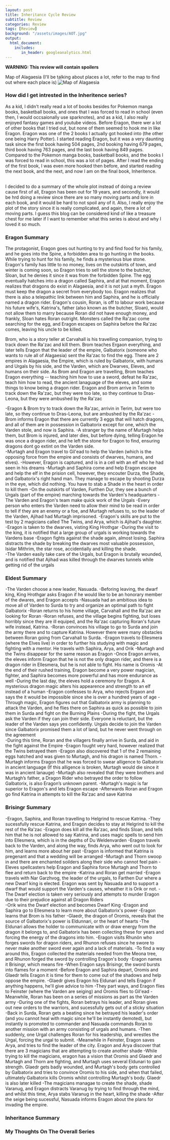 ```yaml
---
layout: post
title: Inheritance Cycle Review 
subtitle: Review 
categories: Review 
tags: [Review]
background: "/assets/images/AOT.jpg"
output: 
  html_document:
    includes:
       in_header: googleanalytics.html        
---
```

**WARNING: This review will contain spoilers**

Map of Alagaesia (I'll be talking about places a lot, refer to the map to find out where each place is)
<img src = "https://i.pinimg.com/originals/55/a6/72/55a672c4296f7d7e1713e1e70a4e013f.jpg" alt ="Map of Alagaesia">

### How did I get intrested in the Inheritence series? 
As a kid, I didn't really read a lot of books besides for Pokemon manga books, basketball books, and ones that I was forced to read in school (even then, I would occsaionally use sparknotes), and as a kid, I also really enjoyed fantasy games and youtube videos. Before Eragon, there wer a lot of other books that I tried out, but none of them seemed to hook me in like Eragon. Eragon was one of the 2 books I actually got hooked into (the other one being Harry Potter). I started reading Eragon, but it was a very daunting task since the first book having 504 pages, 2nd booking having 679 pages, third book having 763 pages, and the last book having 849 pages. Compared to the Pokemon manga books, basketball books, and the books I was forced to read in school, this was a lot of pages. After I read the ending of the first book, I was even more hooked then before, and started reading the next book, and the next, and now I am on the final book, Inheritence. <br> <br>

I decided to do a summary of the whole plot instead of doing a review cause first of all, Eragon has been out for 19 years, and secondly, it would be hrd doing a review since there are so many moving parts and lore in each book, and it would be hard to not spoil any of it. Also, I really enjoy the plot of the story since it is really complicated, and again, there a lot of moving parts. I guess this blog can be considered kind of like a treasure chest for me later if I want to remember what this series is about and why I loved it so much. 

### Eragon Summary 
The protagonist, Eragon goes out hunting to try and find food for his family, and he goes into the Spine, a forbidden area to go hunting in the books. While trying to hunt for his family, he finds a mysterious blue stone. Eragon's family has little to no money, lives on the outskirts of town, and winter is coming soon, so Eragon tries to sell the stone to the butcher, Sloan, but he denies it since it was from the forbidden Spine. The egg eventually hatches into a dragon called Saphira, and at that moment, Eragon realizes that dragons do exist in Alagaesia, and it is not just a myth. Eragon must keep the dragon a secret from everybody too. Eragon realizes that there is also a telepathic link between him and Saphira, and he is officially named a dragon rider. Eragon's cousin, Roran, is off to labour work because his future wife's, Katrina's, father (also known as the butcher, Sloan), would not allow them to marry because Roran did not have enough money, and frankly, Sloan hates Roran outright. Monsters called the Ra'zac come searching for the egg, and Eragon escapes on Saphira before the Ra'zac comes, leaving his uncle to be killed.

Brom, who is a story teller at Carvahall is his travelling companion, trying to track down the Ra'zac and kill them. Brom teaches Ergaon everything, and later tells Eragon that the leader of the empire, Galbatorix (someone who wants to rule all of Alagaesia) sent the Ra'zac to find the egg. There are 2 empires in Alagaesia, the Empire, which is ruled by Galbatorix, with humans and Urgals by his side, and the Varden, which are Dwarves, Eleves, and humans on their side. As Brom and Eragon are travelling, Brom teaches Eragon everything -- teaching him how to use a sword, defeat he Ra'zac, teach him how to read, the ancient lanaguage of the eleves, and some things to know being a dragon rider. Eragon and Brom arrive in Terim to track down the Ra'zac, but they were too late, so they continue to Dras-Leona, but they were ambushed by the Ra'zac


-Eragon & Brom try to track down the Ra'zac, arrivin in Terim, but were too late, so they continue to Dras-Leona, but are ambushed by the Ra'zac
-Brom informs Eragon that there are currently 3 eggs that will hatch dragons, and all of them are in possession in Galbatorix except for one, which the Varden stole, and now is Saphira. 
-A stranger by the name of Murtagh helps them, but Brom is injured, and later dies, but before dying, telling Eragon he was once a dragon rider, and he left the stone for Eragon to find, ensuring dragons dont go extint on the Varden side.  
-Murtagh and Eragon travel to Gil'ead to help the Varden (which is the opposing force from the empire and consists of dwarves, humans, and elves). 
-However, Eragon is captured, and is in a cell with an elf who he had seen in his dreams 
-Murtagh and Saphira come and help Eragon escape and help the elf in the prision cell, however, they encouter Durza, the Shade, and Galbatorix's right hand man. They manage to escape by shooting Durza in the eye, which did nothing. You have to stab a Shade in the heart in order to kill them
-On the outskirts of Varden, Furthen Dur, they see a bunch of Urgals (part of the empire) marching towards the Varden's headquarters
-The Varden and Eragon's team make quick work of the Urgals 
-Every person who enters the Varden need to allow their mind to be read in order to tell if they are an enemy or a foe, and Murtagh refuses to, so the leader of the Varden, Ajihad had Murtagh imprisoned. 
-Eragon's skills are put to the test by 2 magicians called The Twins, and Arya, which is Ajihad's daughter.  
-Eragon is taken to the dwarves, visting King Hrothgar
-During the visit to the king, it is notified that a large group of urgals is working towards the Vardens base 
-Eragon fights against the shade again, almost losing. Saphira distracts the shade by breaking the dwarves most valuable possession, Isidar Mithrim, the star rose, accidentially and killing the shade.  
-The Varden easily take care of the Urgals, but Eragon is brutally wounded, and is notified that Ajihad was killed through the dwarves tunnels while getting rid of the urgals 

### Eldest Summary
-The Varden choose a new leader, Nasuada.
-Beforing leaving, the dwarf king, King Hrothgar asks Eragon if he would like to be an honorary member of the dwares, and Eragon accepts
-Nasuada had an ambitious idea to move all of Varden to Surda to try and organize an optimal path to fight Galbatorix 
-Roran returns to his home village, Carvahall and the Ra'zac are looking for Roran 
-Roran refuses, and the village begins fighting, but loses horribly since they are ill equiped, and the Ra'zac capturing Roran's future wife instead, Katrina. 
-Roran convinces his village  to go to Surda and join the army there and to capture Katrina. However there were many obstacles between Roran going from Carvahall to Surda. 
-Eragon travels to Ellesmera (where the Elves live) in order to further his studying with magic and fighting with a mentor. He travels with Saphira, Arya, and Orik
-Murtagh and the Twins disappear for the same reason as Eragon
-Once Eragon arrives, the eleves inform  Eragon that he is not the only dragon rider, and there is a dragon rider in Ellesmera, but he is not able to fight. His name is Oromis 
-At the end of their rushed training, Eragon become a very power magician, fighter, and Saphira becomes more powerful and has more endurance as well
-During the last day, the eleves hold a ceremony for Eragon. A mysterious dragon magic alters his appearence and strength to an elf instead of a human 
-Eragon confesses to Arya, who rejects Ergaon and says the it would be impossible since she is over a hundred years of age
-Through magic, Eragon figures out that Galbatorix army is planning to attack the Varden, and he flies there on Saphira as quick as possible to join them in Surda and fight on the Burning Plains
-During the fight, the Urgals ask the Varden if they can join their side. Everyone is reluctant, but the leader of the Varden says yes confidently. Urgals decide to join the Varden since Galbatorix promised them a lot of land, but he never went through on the agreement  
-During this time, Roran and the villagers finally arrive in Surda, and aid in the fight against the Empire
-Eragon fought very hard, however realized that the Twins betrayed them
-Eragon also discovered that 1 of the 2 remaining eggs hatched and was given to Murtagh, and his dragon is named Thorn. 
-Murtagh informs Eragon that he was forced to swear alligence to Galbatorix in ancient language (If this alligence is broken, Murtagh would die since it was in ancient lanauge) 
-Murtagh also revealed that they were brothers and Murtagh’s father, a Dragon Rider who betrayed the order to follow Galbatorix, is also Eragon’s unknown parent. 
-Murtagh's magic is far superior to Eragon's and lets Eragon escape 
-Afterwards Roran and Eragon go find Katrina in attempts to kill the Ra'zac and save Katrina 

### Brisingr Summary 
-Eragon, Saphira, and Roran travelling to Helgrind to rescue Katrina. 
-They sucessfully rescue Katrina, and Eragon decides to stay at Helgrind to kill the rest of the Ra'zac 
-Eragon does kill all the Ra'zac, and finds Sloan, and tells him that he is not allowed to say Katrina, and uses magic spells to send him into Ellesmera, which is in the depths of Du Weldenvarden
-Eragon travels back to the Varden, and along the way, finds Arya, who went out to look for him, and learns more about her past
-Eragon is informed that Katrina is pregenant and that a wedding will be arranged
-Murtagh and Thorn swoop in and there are enchanted soilders along their side who cannot feel pain 
-Eleves spellcasters help Eragon and Saphira force Murtagh and Thorn to flee and return back to the empire
-Katrina and Roran get married
-Eragon travels with Nar Garzhvog, the leader of the urgals, to Farthen Dur where a new Dwarf king is elected. Eragon was sent by Nasuada and to support a dwarf that would support the Varden's causes, wheather it is Orik or not. 
-The Dwarf election is taken very seriously and attempts to murder Eragon due to their prejudice against all Dragon Riders  
-Orik wins the Dwarf election and becomes Dwarf King 
-Eragon and Saphira go to Ellesmera to learn more about Galbatorix's power
-Eragon learns that Brom is his father
-Glaedr, the dragon of Oromis, reveals that the source of Galbatorix's power is Eldunnari, or the heart of hearts
-The Eldunari allows the holder to communicate with or draw energy from the dragon it belongs to, and Galbatorix has been collecting these for years and forcing the energy of the dragons into him. 
-Eragon visits Rhunön who forges swords for dragon riders, and Rhunon refuses since he swore to never make another sword ever again and a lack of materials. 
-To find a way around this, Eragon collected the materials needed from the Meona tree, and Rhunon forged the sword by controlling Eragon's body 
-Eragon names it Brisingr, which means fire
-When Eragon says Brisingr, the sword bursts into flames for a moment 
-Before Eragon and Saphira depart, Oromis and Glaedr tells Eragon it is time for them to come out of the shadows and help oppose the empire.
-Glaedr gives Eragon his Eldunari and tells Eragon if anything happens, he'll give advice to him
-They part ways, and Eragon flies to Feinster (where the Varden are seiging) and Oromis flies to Gil'ead 
-Meanwhile, Roran has been on a series of missions as part as the Varden army
-During one of the fights, Roran betrays his leader, and Roran gives out new orders to the warriors, and sucessfully gets out of a sticky situation 
-Back in Surda, Roran gets a beating since he betrayed his leader's order (and you cannot heal with magic since he'll be instantly demoted), but instantly is promoted to commander and Nasuada commands Roran to another mission with an army consisting of urgals and humans.
-Then suddenly, one Urgal challenges Roran for his leadership, and wrestles the Urgal, forcing the urgal to submit. 
-Meanwhile in Feinster, Eragon saves Arya, and tries to find the leader of the city. Eragon and Arya discover that there are 3 magicians that are attempting to create another shade
-While trying to kill the magicians, eragon has a vision that Oromis and Glaedr and Murtagh and Thorn are fighting, and Murtagh uses several Eldunari to gain strength. Glaedr gets badly wounded, and Murtagh's body gets controlled by Galbatorix and tries to convince Oromis to his side, and when that failed, ultimately Galbatorix kills Oromis whilst controlling Murtagh's body. Glaedr is also later killed
-The magicians managae to create the shade, shade Varanug, and Eragon distracts Varanug by trying to find through the mind, and whilst this time, Arya stabs Varanug in the heart, killing the shade
-After the seige being sucessful, Nasuada informs Eragon about the plans for invading the empire.    
### Inheritance Summary 
### My Thoughts On The Overall Series 